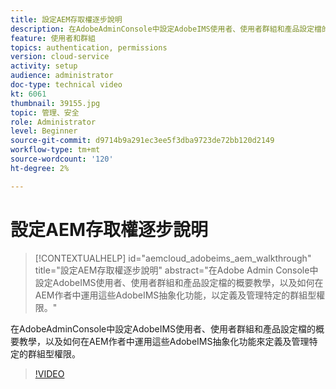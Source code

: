 ```yaml
---
title: 設定AEM存取權逐步說明
description: 在AdobeAdminConsole中設定AdobeIMS使用者、使用者群組和產品設定檔的概要教學，以及如何在AEM作者中運用這些AdobeIMS抽象化功能來定義及管理特定的群組型權限。
feature: 使用者和群組
topics: authentication, permissions
version: cloud-service
activity: setup
audience: administrator
doc-type: technical video
kt: 6061
thumbnail: 39155.jpg
topic: 管理、安全
role: Administrator
level: Beginner
source-git-commit: d9714b9a291ec3ee5f3dba9723de72bb120d2149
workflow-type: tm+mt
source-wordcount: '120'
ht-degree: 2%

---
```



# 設定AEM存取權逐步說明

>[!CONTEXTUALHELP]
>id="aemcloud_adobeims_aem_walkthrough"
>title="設定AEM存取權逐步說明"
>abstract="在Adobe Admin Console中設定AdobeIMS使用者、使用者群組和產品設定檔的概要教學，以及如何在AEM作者中運用這些AdobeIMS抽象化功能，以定義及管理特定的群組型權限。"

在AdobeAdminConsole中設定AdobeIMS使用者、使用者群組和產品設定檔的概要教學，以及如何在AEM作者中運用這些AdobeIMS抽象化功能來定義及管理特定的群組型權限。

>[!VIDEO](https://video.tv.adobe.com/v/39155/?quality=12&learn=on)
